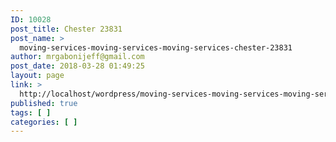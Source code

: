 ```yaml
---
ID: 10028
post_title: Chester 23831
post_name: >
  moving-services-moving-services-moving-services-chester-23831
author: mrgabonijeff@gmail.com
post_date: 2018-03-28 01:49:25
layout: page
link: >
  http://localhost/wordpress/moving-services-moving-services-moving-services-chester-23831/
published: true
tags: [ ]
categories: [ ]
---
```

